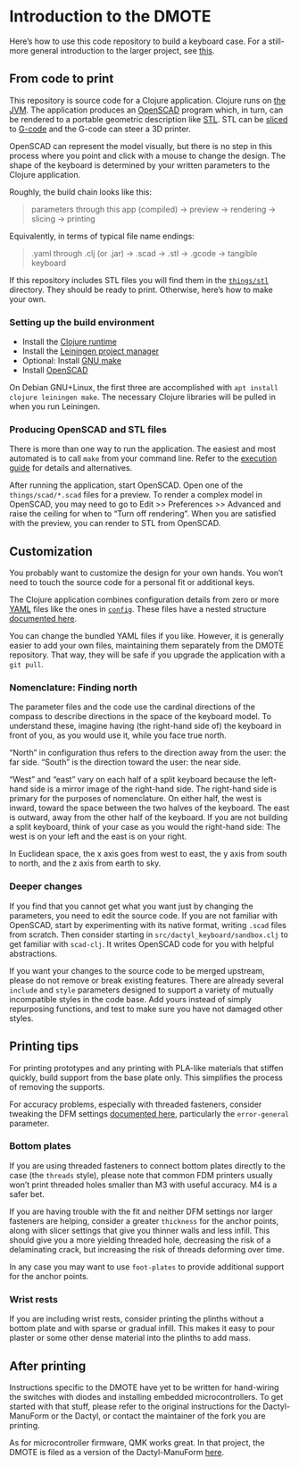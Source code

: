 # Introduction to the DMOTE

Here’s how to use this code repository to build a keyboard case.
For a still-more general introduction to the larger project, see
[this](https://viktor.eikman.se/article/the-dmote/).

## From code to print

This repository is source code for a Clojure application. Clojure runs on
[the JVM](https://en.wikipedia.org/wiki/Java_(software_platform)). The
application produces an [OpenSCAD](http://www.openscad.org/) program which,
in turn, can be rendered to a portable geometric description like
[STL](https://en.wikipedia.org/wiki/STL_(file_format)). STL can be
[sliced](https://en.wikipedia.org/wiki/Slicer_(3D_printing)) to
[G-code](https://en.wikipedia.org/wiki/G-code) and the G-code can
steer a 3D printer.

OpenSCAD can represent the model visually, but there is no step in this process
where you point and click with a mouse to change the design. The shape of the
keyboard is determined by your written parameters to the Clojure application.

Roughly, the build chain looks like this:

> parameters through this app (compiled) → preview → rendering → slicing → printing

Equivalently, in terms of typical file name endings:

> .yaml through .clj (or .jar) → .scad → .stl → .gcode → tangible keyboard

If this repository includes STL files you will find them in the
[`things/stl`](../things/) directory. They should be ready to print. Otherwise,
here’s how to make your own.

### Setting up the build environment

* Install the [Clojure runtime](https://clojure.org)
* Install the [Leiningen project manager](http://leiningen.org/)
* Optional: Install [GNU make](https://www.gnu.org/software/make/)
* Install [OpenSCAD](http://www.openscad.org/)

On Debian GNU+Linux, the first three are accomplished with `apt install clojure
leiningen make`. The necessary Clojure libraries will be pulled in when you run
Leiningen.

### Producing OpenSCAD and STL files

There is more than one way to run the application. The easiest and most
automated is to call `make` from your command line. Refer to the [execution
guide](execution.md) for details and alternatives.

After running the application, start OpenSCAD. Open one of the
`things/scad/*.scad` files for a preview. To render a complex model in
OpenSCAD, you may need to go to Edit >> Preferences >> Advanced and raise the
ceiling for when to “Turn off rendering”. When you are satisfied with the
preview, you can render to STL from OpenSCAD.

## Customization

You probably want to customize the design for your own hands. You won’t need
to touch the source code for a personal fit or additional keys.

The Clojure application combines configuration details from zero or more
[YAML](https://en.wikipedia.org/wiki/YAML) files like the ones in
[`config`](config/). These files have a nested structure [documented
here](options-main.md).

You can change the bundled YAML files if you like. However, it is generally
easier to add your own files, maintaining them separately from the DMOTE
repository. That way, they will be safe if you upgrade the application with a
`git pull`.

### Nomenclature: Finding north

The parameter files and the code use the cardinal directions of the compass
to describe directions in the space of the keyboard model. To understand these,
imagine having (the right-hand side of) the keyboard in front of you, as you
would use it, while you face true north.

“North” in configuration thus refers to the direction away from the user: the
far side. “South” is the direction toward the user: the near side.

“West” and “east” vary on each half of a split keyboard because the left-hand
side is a mirror image of the right-hand side. The right-hand side is primary
for the purposes of nomenclature. On either half, the west is inward, toward
the space between the two halves of the keyboard. The east is outward, away
from the other half of the keyboard. If you are not building a split keyboard,
think of your case as you would the right-hand side: The west is on your left
and the east is on your right.

In Euclidean space, the x axis goes from west to east, the y axis from
south to north, and the z axis from earth to sky.

### Deeper changes

If you find that you cannot get what you want just by changing the parameters,
you need to edit the source code. If you are not familiar with OpenSCAD, start
by experimenting with its native format, writing `.scad` files from scratch.
Then consider starting in `src/dactyl_keyboard/sandbox.clj` to get familiar
with `scad-clj`. It writes OpenSCAD code for you with helpful abstractions.

If you want your changes to the source code to be merged upstream, please do
not remove or break existing features. There are already several `include` and
`style` parameters designed to support a variety of mutually incompatible
styles in the code base. Add yours instead of simply repurposing functions,
and test to make sure you have not damaged other styles.

## Printing tips

For printing prototypes and any printing with PLA-like materials that stiffen
quickly, build support from the base plate only. This simplifies the process
of removing the supports.

For accuracy problems, especially with threaded fasteners, consider tweaking
the DFM settings [documented here](options-main.md), particularly the
`error-general` parameter.

### Bottom plates

If you are using threaded fasteners to connect bottom plates directly to the
case (the `threads` style), please note that common FDM printers usually won’t
print threaded holes smaller than M3 with useful accuracy. M4 is a safer bet.

If you are having trouble with the fit and neither DFM settings nor larger
fasteners are helping, consider a greater `thickness` for the anchor points,
along with slicer settings that give you thinner walls and less infill. This
should give you a more yielding threaded hole, decreasing the risk of a
delaminating crack, but increasing the risk of threads deforming over time.

In any case you may want to use `foot-plates` to provide additional support for
the anchor points.

### Wrist rests

If you are including wrist rests, consider printing the plinths without a
bottom plate and with sparse or gradual infill. This makes it easy to pour
plaster or some other dense material into the plinths to add mass.

## After printing

Instructions specific to the DMOTE have yet to be written for hand-wiring the
switches with diodes and installing embedded microcontrollers. To get started
with that stuff, please refer to the original instructions for the
Dactyl-ManuForm or the Dactyl, or contact the maintainer of the fork you
are printing.

As for microcontroller firmware, QMK works great. In that project, the DMOTE
is filed as a version of the Dactyl-ManuForm
[here](https://github.com/qmk/qmk_firmware/tree/master/keyboards/handwired/dactyl_manuform/dmote).
